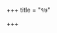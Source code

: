 +++
title = "१७"

+++

<div class="js_include " url="/vedAH_yajuH/vAjasaneyam/sUtram/pAraskara-gRhyam/mUlam/2/17/01_atha_sItAyajnaH.md"  newLevelForH1="3" includeTitle="true"  > </div>

<div class="js_include " url="/vedAH_yajuH/vAjasaneyam/sUtram/pAraskara-gRhyam/mUlam/2/17/02_vrIhiyavAnAM_yatra_yatra.md"  newLevelForH1="3" includeTitle="true"  > </div>

<div class="js_include " url="/vedAH_yajuH/vAjasaneyam/sUtram/pAraskara-gRhyam/mUlam/2/17/03_kAmAdIjAno-nyatrApi_vrIhiyavayorevAnyataram.md"  newLevelForH1="3" includeTitle="true"  > </div>
   
<div class="js_include " url="/vedAH_yajuH/vAjasaneyam/sUtram/pAraskara-gRhyam/mUlam/2/17/04_na_pUrvachoditatvAtsandehaH.md"  newLevelForH1="3" includeTitle="true"  > </div>
   
<div class="js_include " url="/vedAH_yajuH/vAjasaneyam/sUtram/pAraskara-gRhyam/mUlam/2/17/05_asambhavAdvinivRttiH.md"  newLevelForH1="3" includeTitle="true"  > </div>
   
<div class="js_include " url="/vedAH_yajuH/vAjasaneyam/sUtram/pAraskara-gRhyam/mUlam/2/17/06_xetrasya_purastAduttarato_vA.md"  newLevelForH1="3" includeTitle="true"  > </div>
   
<div class="js_include " url="/vedAH_yajuH/vAjasaneyam/sUtram/pAraskara-gRhyam/mUlam/2/17/07_grAme_vobhayasamprayogAdavirodhAt.md"  newLevelForH1="3" includeTitle="true"  > </div>
   
<div class="js_include " url="/vedAH_yajuH/vAjasaneyam/sUtram/pAraskara-gRhyam/mUlam/2/17/08_yatra_shrapayiShyannupalipta.md"  newLevelForH1="3" includeTitle="true"  > </div>

<div class="js_include " url="/vedAH_yajuH/vAjasaneyam/sUtram/pAraskara-gRhyam/mUlam/2/17/09_pRthivI_dyauH_pradisho.md"  newLevelForH1="3" includeTitle="true"  > </div>
   
<div class="js_include " url="/vedAH_yajuH/vAjasaneyam/sUtram/pAraskara-gRhyam/mUlam/2/17/10_sthAlIpAkasya_juhoti_sItAyai.md"  newLevelForH1="3" includeTitle="true"  > </div>
   
<div class="js_include " url="/vedAH_yajuH/vAjasaneyam/sUtram/pAraskara-gRhyam/mUlam/2/17/11_mantravatpradAnamekeShAm.md"  newLevelForH1="3" includeTitle="true"  > </div>
   
<div class="js_include " url="/vedAH_yajuH/vAjasaneyam/sUtram/pAraskara-gRhyam/mUlam/2/17/12_svAhAkArapradAnA_iti_shrutervinivRttiH.md"  newLevelForH1="3" includeTitle="true"  > </div>
   
<div class="js_include " url="/vedAH_yajuH/vAjasaneyam/sUtram/pAraskara-gRhyam/mUlam/2/17/13_staraNasheShaShu_sItAgoptRbhyo_balim.md"  newLevelForH1="3" includeTitle="true"  > </div>
   
<div class="js_include " url="/vedAH_yajuH/vAjasaneyam/sUtram/pAraskara-gRhyam/mUlam/2/17/14_atha_daxiNato-nimiShA_varmiNa.md"  newLevelForH1="3" includeTitle="true"  > </div>
   
<div class="js_include " url="/vedAH_yajuH/vAjasaneyam/sUtram/pAraskara-gRhyam/mUlam/2/17/15_atha_pashchAt_AbhuvaH.md"  newLevelForH1="3" includeTitle="true"  > </div>
   
<div class="js_include " url="/vedAH_yajuH/vAjasaneyam/sUtram/pAraskara-gRhyam/mUlam/2/17/16_athottarato_bhImA_vAyusamA.md"  newLevelForH1="3" includeTitle="true"  > </div>
   
<div class="js_include " url="/vedAH_yajuH/vAjasaneyam/sUtram/pAraskara-gRhyam/mUlam/2/17/17_prakRtAdanyasmAdAjyasheSheNa_cha_pUrvavadbalika.md"  newLevelForH1="3" includeTitle="true"  > </div>
   
<div class="js_include " url="/vedAH_yajuH/vAjasaneyam/sUtram/pAraskara-gRhyam/mUlam/2/17/18_striyashchopayajerannAcharitatvAt.md"  newLevelForH1="3" includeTitle="true"  > </div>

<div class="js_include " url="/vedAH_yajuH/vAjasaneyam/sUtram/pAraskara-gRhyam/mUlam/2/17/19_saMsthite_karmaNi_brAhmaNAnbhojayetsaMsthite.md"  newLevelForH1="3" includeTitle="true"  > </div>
